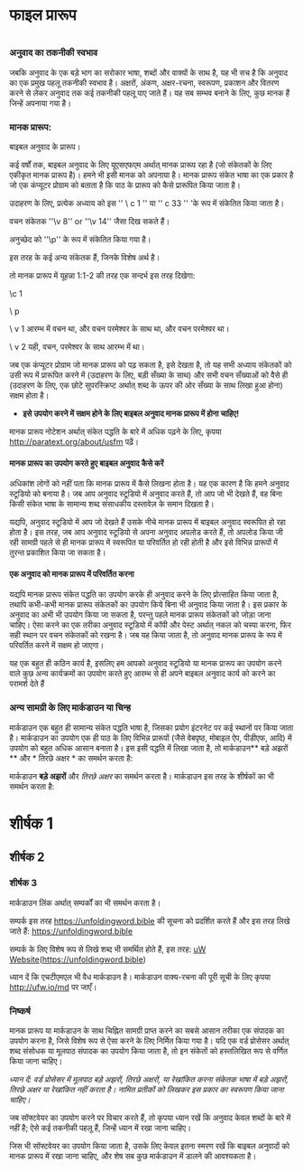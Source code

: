 # फाइल प्रारूप

 #

### अनुवाद का तकनीकी स्वभाव

जबकि अनुवाद के एक बड़े भाग का सरोकार भाषा, शब्दों और वाक्यों के साथ है, यह भी सच है कि अनुवाद का एक प्रमुख पहलू तकनीकी स्वभाव है। अक्षरों, अंकण, अक्षर-रचना, स्वरूपण, प्रकाशन और वितरण करने से लेकर अनुवाद तक कई तकनीकी पहलू पाए जाते हैं। यह सब सम्भव बनाने के लिए, कुछ मानक हैं जिन्हें अपनाया गया है।

### मानक प्रारूप:

बाइबल अनुवाद के प्रारूप।

कई वर्षों तक, बाइबल अनुवाद के लिए यूएसएफएम अर्थात् मानक प्रारूप रहा है (जो संकेतकों के लिए एकीकृत मानक प्रारूप है)। हमने भी इसी मानक को अपनाया है।  मानक प्रारूप संकेत भाषा का एक प्रकार है जो एक कंप्यूटर प्रोग्राम को बताता है कि पाठ के प्रारूप को कैसे प्रारूपित किया जाता है।

उदाहरण के लिए, प्रत्येक अध्याय को इस '' \ c 1 '' या '' c 33 '' 'के रूप में संकेतित किया जाता है।

वचन संकेतक ''\v 8'' or ''\v 14'' जैसा दिख सकते हैं।

अनुच्छेद को ''\p'' के रूप में संकेतित किया गया है।

इस तरह के कई अन्य संकेतक हैं, जिनके विशेष अर्थ है।

तो मानक प्रारूप में यूहन्ना 1:1-2 की तरह एक सन्दर्भ इस तरह दिखेगा:

\c 1

\ p

\ v 1 आरम्भ में वचन था, और वचन परमेश्वर के साथ था, और वचन परमेश्वर था।

\ v 2 यही, वचन, परमेश्वर के साथ आरम्भ में था।

जब एक कंप्यूटर प्रोग्राम जो मानक प्रारूप को पढ़ सकता है, इसे देखता है, तो यह सभी अध्याय संकेतकों को उसी रूप में प्रारूपित करने में (उदाहरण के लिए, बड़ी सँख्या के साथ) और सभी वचन सँख्याओं को वैसे ही (उदाहरण के लिए, एक छोटे सुपरस्क्रिप्ट अर्थात् शब्द के ऊपर की ओर सँख्या के साथ लिखा हुआ होना) सक्षम होता है।

* **इसे उपयोग करने में सक्षम होने के लिए बाइबल अनुवाद मानक प्रारूप में होना चाहिए!**

मानक प्रारूप नोटेशन अर्थात् संकेत पद्धति के बारे में अधिक पढ़ने के लिए, कृपया http://paratext.org/about/usfm पढ़ें।

#### मानक प्रारूप का उपयोग करते हुए बाइबल अनुवाद कैसे करें

अधिकांश लोगों को नहीं पता कि मानक प्रारूप में कैसे लिखना होता है। यह एक कारण है कि हमने अनुवाद स्टूडियो को बनाया है। जब आप अनुवाद स्टूडियो में अनुवाद करते हैं, तो आप जो भी देखते हैं, वह बिना किसी संकेत भाषा के सामान्य शब्द संसाधकीय दस्तावेज़ के समान दिखता है।

यद्यपि, अनुवाद स्टूडियो में आप जो देखते हैं उसके नीचे मानक प्रारूप में बाइबल अनुवाद स्वरूपित हो रहा होता है। इस तरह, जब आप अनुवाद स्टूडियो से अपना अनुवाद अपलोड करते हैं, तो अपलोड किया जी रही सामग्री पहले से ही मानक प्रारूप में स्वरूपित या परिवर्तित हो रही होती है और इसे विभिन्न प्रारूपों में तुरन्त प्रकाशित किया जा सकता है।

#### एक अनुवाद को मानक प्रारूप में परिवर्तित करना

यद्यपि मानक प्रारूप संकेत पद्धति का उपयोग करके ही अनुवाद करने के लिए प्रोत्साहित किया जाता है, तथापि कभी-कभी मानक प्रारूप संकेतकों का उपयोग किये बिना भी अनुवाद किया जाता है। इस प्रकार के अनुवाद का अभी भी उपयोग किया जा सकता है, परन्तु पहले मानक प्रारूप संकेतकों को जोड़ा जाना चाहिए। ऐसा करने का एक तरीका अनुवाद स्टूडियो में कॉपी और पेस्ट अर्थात् नकल को चस्पा करना, फिर सही स्थान पर वचन संकेतकों को रखना है। जब यह किया जाता है, तो अनुवाद मानक प्रारूप के रूप में परिवर्तित करने में सक्षम हो जाएगा।

यह एक बहुत ही कठिन कार्य है, इसलिए हम आपको अनुवाद स्टूडियो या मानक प्रारूप का उपयोग करने वाले कुछ अन्य कार्यक्रमों का उपयोग करते हुए आरम्भ से ही अपने बाइबल अनुवाद कार्य को करने का परामर्श देते हैं

### अन्य सामग्री के लिए मार्कडाउन या चिन्ह

मार्कडाउन एक बहुत ही सामान्य संकेत पद्धति भाषा है, जिसका प्रयोग इंटरनेट पर कई स्थानों पर किया जाता है। मार्कडाउन का उपयोग एक ही पाठ के लिए विभिन्न प्रारूपों (जैसे वेबपृष्ठ, मोबाइल ऐप, पीडीएफ, आदि) में उपयोग को बहुत अधिक आसान बनाता है। इस इसी पद्धति में लिखा जाता है, तो मार्कडाउन** बड़े अझरों ** और * तिरछे अक्षर * का समर्थन करता है:

मार्कडाउन **बड़े अझरों** और *तिरछे अक्षर* का समर्थन करता है। मार्कडाउन इस तरह के शीर्षकों का भी समर्थन करता है:

# शीर्षक 1

## शीर्षक 2

### शीर्षक 3

मार्कडाउन लिंक अर्थात् सम्पर्कों का भी समर्थन करता है।

सम्पर्क इस तरह https://unfoldingword.bible की सूचना को प्रदर्शित करते हैं और इस तरह लिखे जाते हैं: https://unfoldingword.bible

सम्पर्क के लिए विशेष रूप से लिखे शब्द भी समर्थित होते हैं, इस तरह: [uW Website](http://ufw.io/ts/)(https://unfoldingword.bible)

ध्यान दें कि एचटीएमएल भी वैध मार्कडाउन है। मार्कडाउन वाक्य-रचना की पूरी सूची के लिए कृपया http://ufw.io/md पर जाएँ।

### निष्कर्ष

मानक प्रारूप या मार्कडाउन के साथ चिह्नित सामग्री प्राप्त करने का सबसे आसान तरीका एक संपादक का उपयोग करना है, जिसे विशेष रूप से ऐसा करने के लिए निर्मित किया गया है। यदि एक वर्ड प्रोसेसर अर्थात् शब्द संसोधक या मूलपाठ संपादक का उपयोग किया जाता है, तो इन संकेतों को हस्तलिखित रूप से वर्णित किया जाना चाहिए।

*ध्यान दें: वर्ड प्रोसेसर में मूलपाठ बड़े अझरों, तिरछे अक्षरों, या रेखांकित करना संकेतक भाषा में बड़े अझरों, तिरछे अक्षर या रेखांकित नहीं करता है। नामित प्रतीकों को लिखकर इस प्रकार का स्वरूपण किया जाना चाहिए।*

जब सॉफ्टवेयर का उपयोग करने पर विचार करते हैं, तो कृपया ध्यान रखें कि अनुवाद केवल शब्दों के बारे में नहीं है; ऐसे कई तकनीकी पहलू हैं, जिन्हें ध्यान में रखा जाना चाहिए।

जिस भी सॉफ्टवेयर का उपयोग किया जाता है, उसके लिए केवल इतना स्मरण रखें कि बाइबल अनुवादों को मानक प्रारूप में रखा जाना चाहिए, और शेष सब कुछ मार्कडाउन में डालने की आवश्यकता है।
